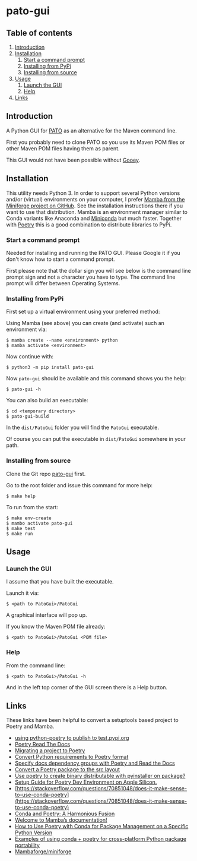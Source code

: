 # pato-gui

## Table of contents

1. [Introduction](#introduction)
2. [Installation](#installation)
   1. [Start a command prompt](#start-command-line-prompt)
   2. [Installing from PyPi](#installing-from-pypi)
   3. [Installing from source](#installing-from-source)
3. [Usage](#usage)
   1. [Launch the GUI](#launch-the-gui)
   2. [Help](#help)
4. [Links](#links)

## Introduction <a name="introduction" />

A Python GUI for [PATO](https://github.com/paulissoft/oracle-tools) as an alternative for the Maven command line.

First you probably need to clone PATO so you use its Maven POM files or other Maven POM files having them as parent.

This GUI would not have been possible without [Gooey](https://github.com/chriskiehl/Gooey).

## Installation <a name="installation" />

This utility needs Python 3. In order to support several Python versions and/or (virtual) environments on your computer, I prefer [Mamba from the Miniforge project on GitHub](https://github.com/conda-forge/miniforge). See the installation instructions there if you want to use that distribution. Mamba is an environment manager similar to Conda variants like Anaconda and [Miniconda](https://docs.conda.io/projects/miniconda/en/latest/miniconda-install.html) but much faster. Together with [Poetry](https://python-poetry.org/docs/) this is a good combination to distribute libraries to PyPi.

### Start a command prompt <a name="start-command-line-prompt" />

Needed for installing and running the PATO GUI. Please Google it if you don't know how to start a command prompt.

First please note that the dollar sign you will see below is the command line prompt sign and not a character you have to type.
The command line prompt will differ between Operating Systems.

### Installing from PyPi <a name="installing-from-pypi" />

First set up a virtual environment using your preferred method:

Using Mamba (see above) you can create (and activate) such an environment via:

```
$ mamba create --name <environment> python
$ mamba activate <environment>
```

Now continue with:

```
$ python3 -m pip install pato-gui
```

Now `pato-gui` should be available and this command shows you the help:

```
$ pato-gui -h
```

You can also build an executable:

```
$ cd <temporary directory>
$ pato-gui-build
```

In the `dist/PatoGui` folder you will find the `PatoGui` executable.

Of course you can put the executable in `dist/PatoGui` somewhere in your path.

### Installing from source <a name="installing-from-source" />

Clone the Git repo [pato-gui](https://github.com/paulissoft/pato-gui) first.

Go to the root folder and issue this command for more help:

```
$ make help
```

To run from the start:

```
$ make env-create
$ mambo activate pato-gui
$ make test
$ make run
```

## Usage <a name="usage" />

### Launch the GUI <a name="launch-the-gui" />

I assume that you have built the executable.

Launch it via:

```
$ <path to PatoGui>/PatoGui
```

A graphical interface will pop up.

If you know the Maven POM file already:

```
$ <path to PatoGui>/PatoGui <POM file>
```

### Help <a name="help" />

From the command line:

```
$ <path to PatoGui>/PatoGui -h
```

And in the left top corner of the GUI screen there is a Help button.

## Links <a name="links" />

These links have been helpful to convert a setuptools based project to Poetry and Mamba.

- [using python-poetry to publish to test.pypi.org](https://stackoverflow.com/questions/68882603/using-python-poetry-to-publish-to-test-pypi-org)
- [Poetry Read The Docs](https://python-poetry.org/docs/)
- [Migrating a project to Poetry](https://browniebroke.com/blog/migrating-project-to-poetry/)
- [Convert Python requirements to Poetry format](https://browniebroke.com/blog/convert-requirements-to-pyproject/)
- [Specify docs dependency groups with Poetry and Read the Docs](https://browniebroke.com/blog/specify-docs-dependency-groups-with-poetry-and-read-the-docs/)
- [Convert a Poetry package to the src layout](https://browniebroke.com/blog/convert-existing-poetry-to-src-layout/)
- [Use poetry to create binary distributable with pyinstaller on package?](https://stackoverflow.com/questions/76145761/use-poetry-to-create-binary-distributable-with-pyinstaller-on-package)
- [Setup Guide for Poetry Dev Environment on Apple Silicon.](https://github.com/rybodiddly/Poetry-Pyenv-Homebrew-Numpy-TensorFlow-on-Apple-Silicon-M1)
- [https://stackoverflow.com/questions/70851048/does-it-make-sense-to-use-conda-poetry](https://stackoverflow.com/questions/70851048/does-it-make-sense-to-use-conda-poetry)
- [Conda and Poetry: A Harmonious Fusion](https://medium.com/@silvinohenriqueteixeiramalta/conda-and-poetry-a-harmonious-fusion-8116895b6380#:~:text=Conda%20and%20Poetry%20are%20two,dependency%20resolution%2C%20and%20package%20distribution.)
- [Welcome to Mamba’s documentation!](https://mamba.readthedocs.io/en/latest/index.html)
- [How to Use Poetry with Conda for Package Management on a Specific Python Version](https://michhar.github.io/2023-07-poetry-with-conda/)
- [Examples of using conda + poetry for cross-platform Python package portability](https://shandou.medium.com/examples-of-using-conda-poetry-for-cross-platform-python-package-portability-711a7450a522)
- [Mambaforge/miniforge](https://github.com/conda-forge/miniforge)

